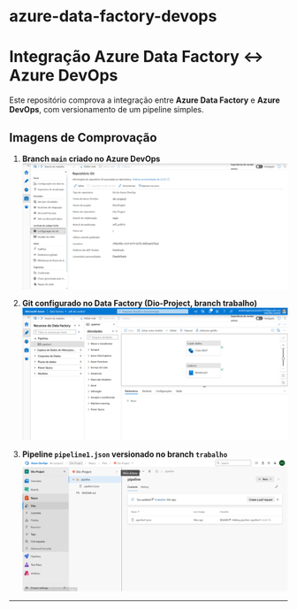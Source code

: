 # azure-data-factory-devops
# Integração Azure Data Factory ↔ Azure DevOps

Este repositório comprova a integração entre **Azure Data Factory** e **Azure DevOps**, com versionamento de um pipeline simples.

## Imagens de Comprovação

1. **Branch `main` criado no Azure DevOps**  
   ![1 - Branch main no Azure DevOps](./imagem1.png)

2. **Git configurado no Data Factory (Dio-Project, branch trabalho)**  
   ![2 - Configuração do Git no Data Factory](./imagem2.png)

3. **Pipeline `pipeline1.json` versionado no branch `trabalho`**  
   ![3 - Pipeline versionado no branch main](./imagem3.png)

---
